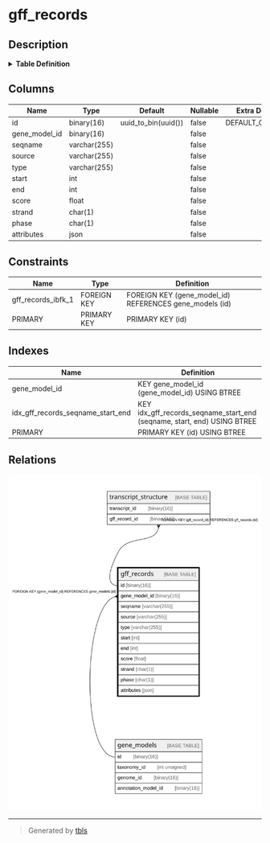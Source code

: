 # gff_records

## Description

<details>
<summary><strong>Table Definition</strong></summary>

```sql
CREATE TABLE `gff_records` (
  `id` binary(16) NOT NULL DEFAULT (uuid_to_bin(uuid())),
  `gene_model_id` binary(16) NOT NULL,
  `seqname` varchar(255) NOT NULL,
  `source` varchar(255) NOT NULL,
  `type` varchar(255) NOT NULL,
  `start` int NOT NULL,
  `end` int NOT NULL,
  `score` float NOT NULL,
  `strand` char(1) NOT NULL,
  `phase` char(1) NOT NULL,
  `attributes` json NOT NULL,
  PRIMARY KEY (`id`),
  KEY `gene_model_id` (`gene_model_id`),
  KEY `idx_gff_records_seqname_start_end` (`seqname`,`start`,`end`),
  CONSTRAINT `gff_records_ibfk_1` FOREIGN KEY (`gene_model_id`) REFERENCES `gene_models` (`id`)
) ENGINE=InnoDB DEFAULT CHARSET=utf8mb4 COLLATE=utf8mb4_0900_ai_ci
```

</details>

## Columns

| Name          | Type         | Default             | Nullable | Extra Definition  | Children                                        | Parents                       | Comment |
| ------------- | ------------ | ------------------- | -------- | ----------------- | ----------------------------------------------- | ----------------------------- | ------- |
| id            | binary(16)   | uuid_to_bin(uuid()) | false    | DEFAULT_GENERATED | [transcript_structure](transcript_structure.md) |                               |         |
| gene_model_id | binary(16)   |                     | false    |                   |                                                 | [gene_models](gene_models.md) |         |
| seqname       | varchar(255) |                     | false    |                   |                                                 |                               |         |
| source        | varchar(255) |                     | false    |                   |                                                 |                               |         |
| type          | varchar(255) |                     | false    |                   |                                                 |                               |         |
| start         | int          |                     | false    |                   |                                                 |                               |         |
| end           | int          |                     | false    |                   |                                                 |                               |         |
| score         | float        |                     | false    |                   |                                                 |                               |         |
| strand        | char(1)      |                     | false    |                   |                                                 |                               |         |
| phase         | char(1)      |                     | false    |                   |                                                 |                               |         |
| attributes    | json         |                     | false    |                   |                                                 |                               |         |

## Constraints

| Name               | Type        | Definition                                              |
| ------------------ | ----------- | ------------------------------------------------------- |
| gff_records_ibfk_1 | FOREIGN KEY | FOREIGN KEY (gene_model_id) REFERENCES gene_models (id) |
| PRIMARY            | PRIMARY KEY | PRIMARY KEY (id)                                        |

## Indexes

| Name                              | Definition                                                              |
| --------------------------------- | ----------------------------------------------------------------------- |
| gene_model_id                     | KEY gene_model_id (gene_model_id) USING BTREE                           |
| idx_gff_records_seqname_start_end | KEY idx_gff_records_seqname_start_end (seqname, start, end) USING BTREE |
| PRIMARY                           | PRIMARY KEY (id) USING BTREE                                            |

## Relations

![er](gff_records.svg)

---

> Generated by [tbls](https://github.com/k1LoW/tbls)
